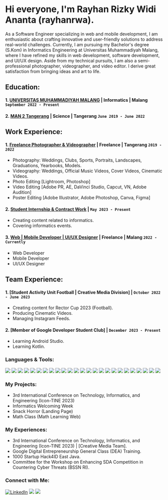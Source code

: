   
  # Hi everyone, I'm Rayhan Rizky Widi Ananta (rayhanrwa).

As a Software Engineer specializing in web and mobile development, I am enthusiastic about crafting innovative and user-friendly solutions to address real-world challenges. Currently, I am pursuing my Bachelor's degree (S.Kom) in Informatics Engineering at Universitas Muhammadiyah Malang, where I have refined my skills in web development, software development, and UI/UX design. Aside from my technical pursuits, I am also a semi-professional photographer, videographer, and video editor. I derive great satisfaction from bringing ideas and art to life.

## Education:
#### 1. [UNIVERSITAS MUHAMMADIYAH MALANG](https://www.umm.ac.id) | Informatics | Malang `September 2022 - Present`

#### 2. [MAN 2 Tangerang](http://man2kabtangerang.sch.id) | Science | Tangerang `June 2019 - June 2022`

## Work Experience:
#### 1. [Freelance Photographer & Videographer](https://rayhanrwa1.github.io/rayhanrwa/) | Freelance | Tangerang `2019 - 2022`
   - Photography: Weddings, Clubs, Sports, Portraits, Landscapes, Graduations, Yearbooks, Models.
   - Videography: Weddings, Official Music Videos, Cover Videos, Cinematic Videos.
   - Photo Editing [Lightroom, Photoshop]
   - Video Editing [Adobe PR, AE, DaVinci Studio, Capcut, VN, Adobe Audition]
   - Poster Editing [Adobe Illustrator, Adobe Photoshop, Canva, Figma]


#### 2. [Student Internship & Contract Work](https://www.instagram.com/informatika.umm/) | `May 2023 - Present`
   - Creating content related to informatics.
   - Covering informatics events.

#### 3. [Web | Mobile Developer | UI/UX Designer](https://rayhanrwa1.github.io/rayhanrwa/) | Freelance | Malang `2022 - Currently`
   - Web Developer
   - Mobile Developer
   - UI/UX Designer

## Team Experience:
#### 1. [Student Activity Unit Football | Creative Media Division] | `October 2022 - June 2023`
   - Creating content for Rector Cup 2023 (Football).
   - Producing Cinematic Videos.
   - Managing Instagram Feeds.

#### 2. [Member of Google Developer Student Club] | `December 2023 - Present`
   - Learning Android Studio.
   - Learning Kotlin.

### Languages & Tools:

<p>
    <img src="https://img.shields.io/badge/bootstrap-%23563D7C.svg?style=for-the-badge&logo=bootstrap&logoColor=white">
    <img src="https://img.shields.io/badge/laravel-%23FF2D20.svg?style=for-the-badge&logo=laravel&logoColor=white">
    <img src="https://img.shields.io/badge/node.js-6DA55F?style=for-the-badge&logo=node.js&logoColor=white">
    <img src="https://img.shields.io/badge/SASS-hotpink.svg?style=for-the-badge&logo=SASS&logoColor=white">
    <img src="https://img.shields.io/badge/Postman-FF6C37?style=for-the-badge&logo=postman&logoColor=white">
    <img src="https://img.shields.io/badge/html5-%23E34F26.svg?style=for-the-badge&logo=html5&logoColor=white">
    <img src="https://img.shields.io/badge/javascript-%23323330.svg?style=for-the-badge&logo=javascript&logoColor=%23F7DF1E">
    <img src="https://img.shields.io/badge/typescript-%23007ACC.svg?style=for-the-badge&logo=typescript&logoColor=white">
    <img src="https://img.shields.io/badge/Xcode-007ACC?style=for-the-badge&logo=Xcode&logoColor=white">
    <img src="https://img.shields.io/badge/swift-F54A2A?style=for-the-badge&logo=swift&logoColor=white">
    <img src="https://img.shields.io/badge/Next-black?style=for-the-badge&logo=next.js&logoColor=white">
    <img src="https://img.shields.io/badge/react-%2320232a.svg?style=for-the-badge&logo=react&logoColor=%2361DAFB">
    <img src="https://img.shields.io/badge/tailwindcss-%2338B2AC.svg?style=for-the-badge&logo=tailwind-css&logoColor=white">
    <img src="https://img.shields.io/badge/My SQL-4479A1.svg?style=for-the-badge&logo=mysql&logoColor=white">
    <img src="https://img.shields.io/badge/C++-00599C.svg?style=for-the-badge&logo=cplusplus&logoColor=white">
    <img src="https://img.shields.io/badge/C-A8B9CC.svg?style=for-the-badge&logo=c&logoColor=white">
    <img src="https://img.shields.io/badge/Unity-000000.svg?style=for-the-badge&logo=unity&logoColor=white">
    <img src="https://img.shields.io/badge/Android Studio-3DDC84.svg?style=for-the-badge&logo=php&logoColor=white">
    <img src="https://img.shields.io/badge/PHP-777BB4.svg?style=for-the-badge&logo=androidstudio&logoColor=white">
    <img src="https://img.shields.io/badge/Pyhton-3776AB.svg?style=for-the-badge&logo=python&logoColor=white">
    <img src="https://img.shields.io/badge/Adobe Photoshop-31A8FF?style=for-the-badge&logo=adobe-photoshop&logoColor=white">
   <img src="https://img.shields.io/badge/Adobe Lightroom-31A8FF?style=for-the-badge&logo=adobe-lightroom&logoColor=white">
   <img src="https://img.shields.io/badge/Adobe After Effect-9999FF?style=for-the-badge&logo=Adobe After Effects&logoColor=white">
   <img src="https://img.shields.io/badge/Adobe Premiere Pro-9999FF?style=for-the-badge&logo=adobepremierepro&logoColor=white">
   <img src="https://img.shields.io/badge/Adobe Illustrator-F24E1E?style=for-the-badge&logo=figma&logoColor=white">
</p>

### My Projects:

- 3rd International Conference on Technology, Informatics, and Engineering (Icon-TINE 2023)
- Informatics Welcoming Week
- Snack Horror (Landing Page)
- Math Class (Math Learning Web)

### My Experiences:

- 3rd International Conference on Technology, Informatics, and Engineering (Icon-TINE 2023) | [Creative Media Team].
- Google Digital Entrepreneurship General Class (DEA) Training.
- 1000 Startup Hack4ID East Java.
- Committee for the Workshop on Enhancing SDA Competition in Countering Cyber Threats (BSSN RI).

### Connect with Me:

<a href="https://www.linkedin.com/in/rayhan-rizky-widi-ananta-a30901255/" target="_blank"><img alt="LinkedIn" src="https://img.shields.io/badge/linkedin-%230077B5.svg?&style=for-the-badge&logo=linkedin&logoColor=white" /></a>
<a href="https://discordapp.com/users/584410530874130438" target="_blank"><img src="https://img.shields.io/badge/Discord-%235865F2.svg?style=for-the-badge&logo=discord&logoColor=white"></a>
<a href="https://www.instagram.com/rayhanxyx/" target="_blank"><img src="https://img.shields.io/badge/Instagram-E4405F.svg?style=for-the-badge&logo=instagram&logoColor=white"></a>
